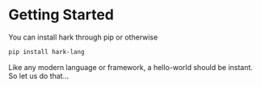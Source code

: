 # Getting Started

You can install hark through pip or otherwise

```bash
pip install hark-lang
```

Like any modern language or framework, a hello-world should be instant. So let
us do that...
